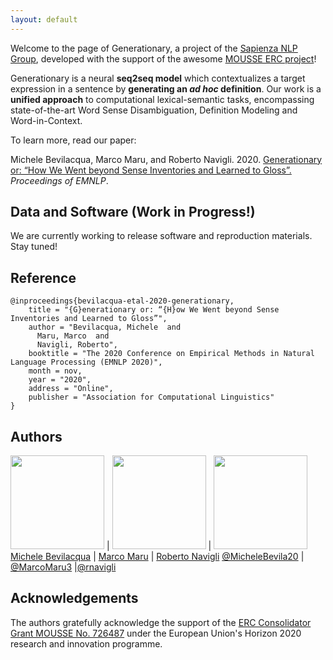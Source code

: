 ```yaml
---
layout: default
---
```

Welcome to the page of Generationary, a project of the [Sapienza NLP Group](http://nlp.uniroma1.it), developed with the support of the awesome [MOUSSE ERC project](http://mousse-project.org/)!

Generationary is a neural **seq2seq model** which contextualizes a target expression in a sentence by **generating an *ad hoc* definition**. Our work is a **unified approach** to computational lexical-semantic tasks, encompassing state-of-the-art Word Sense Disambiguation, Definition Modeling and Word-in-Context.

To learn more, read our paper:

Michele Bevilacqua, Marco Maru, and Roberto Navigli. 2020. [Generationary or: “How We Went beyond Sense Inventories and Learned to Gloss”.](res/EMNLP2020-Generationary.pdf) *Proceedings of EMNLP*.

## Data and Software (Work in Progress!)
We are currently working to release software and reproduction materials. Stay tuned!

## Reference
```
@inproceedings{bevilacqua-etal-2020-generationary,
    title = "{G}enerationary or: “{H}ow We Went beyond Sense Inventories and Learned to Gloss”",
    author = "Bevilacqua, Michele  and
      Maru, Marco  and
      Navigli, Roberto",
    booktitle = "The 2020 Conference on Empirical Methods in Natural Language Processing (EMNLP 2020)",
    month = nov,
    year = "2020",
    address = "Online",
    publisher = "Association for Computational Linguistics"
}
```

## Authors
             
<img src="https://sapienzanlp.github.io/babelpic/imgs/bevilacqua.jpg" width="150" height="150"> | <img src="https://sapienzanlp.github.io/babelpic/imgs/calabrese.jpg" width="150" height="150"> | <img src="https://sapienzanlp.github.io/babelpic/imgs/navigli.jpg" width="150" height="150"> 
[Michele Bevilacqua](https://mbevila.github.io) | [Marco Maru](https://phd.uniroma1.it/web/MARU-MARCO_nP1135442_EN.aspx) | [Roberto Navigli](http://wwwusers.di.uniroma1.it/~navigli/)
[@MicheleBevila20](https://twitter.com/MicheleBevila20) | [@MarcoMaru3](https://twitter.com/MarcoMaru3)  |[@rnavigli](https://twitter.com/rnavigli) 

## Acknowledgements
The authors gratefully acknowledge the support of the [ERC Consolidator Grant MOUSSE No. 726487](http://mousse-project.org/) under the European Union's Horizon 2020 research and innovation programme.
